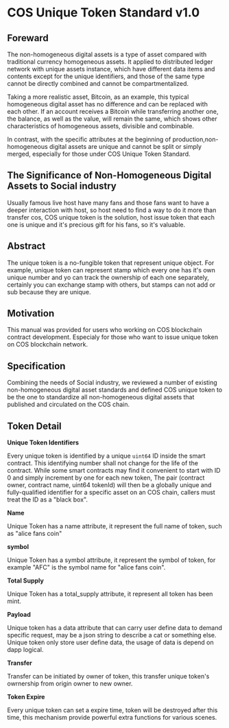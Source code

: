 # COS Unique Token Standard v1.0  
## Foreward
The non-homogeneous digital assets is a type of asset compared with traditional currency homogeneous assets. It applied to distributed ledger network with unique assets instance, which have different data items and contents except for the unique identifiers, and those of the same type cannot be directly combined and cannot be compartmentalized.   
  
  Taking a more realistic asset, Bitcoin, as an example, this typical homogeneous digital asset has no difference and can be replaced with each other. If an account receives a Bitcoin while transferring another one, the balance, as well as the value, will remain the same, which shows other characteristics of homogeneous assets, divisible and combinable.   
  
  In contrast, with the specific attributes at the beginning of production,non-homogeneous digital assets are unique and cannot be split or simply merged, especially for those under COS Unique Token Standard.

## The Significance of Non-Homogeneous Digital Assets to Social industry

  Usually famous live host have many fans and those fans want to have a deeper interaction with host, so host need to find a way to do it more than transfer cos, COS unique token is the solution, host issue token that each one is unique and it's precious gift for his fans, so it's valuable.

## Abstract

The unique token is a no-fungible token that represent unique object. For example, unique token can represent stamp which every one has it's own unique number and yo can track the ownership of each one separately, certainly you can exchange stamp with others, but stamps can not add or sub because they are unique.

## Motivation

This manual was provided for users who working on COS blockchain contract development. Especialy for those who want to issue unique token on COS blockchain network. 

## Specification

Combining the needs of Social industry, we reviewed a number of existing non-homogeneous digital asset standards and defined COS unique token to be the one to standardize all non-homogeneous digital assets that published and circulated on the COS chain.  

## Token Detail

**Unique Token Identifiers**

Every unique token is identified by a unique `uint64` ID inside the smart contract. This identifying number shall not change for the life of the contract. While some smart contracts may find it convenient to start with ID 0 and simply increment by one for each new token, The pair (contract owner, contract name, uint64 tokenId) will then be a globally unique and fully-qualified identifier for a specific asset on an COS chain, callers must treat the ID as a "black box".

**Name**

Unique Token has a name attribute, it represent the full name of token, such as "alice fans coin"

**symbol**

Unique Token has a symbol attribute, it represent the symbol of token, for example "AFC" is the symbol name for "alice fans coin".

**Total Supply**

Unique Token has a total_supply attribute, it represent all token has been mint.

**Payload**

Unique token has a data attribute that can carry user define data to demand specific request, may be a json string to describe a cat or something else. Unique token only store user define data, the usage of data is depend on dapp logical.

**Transfer**

Transfer can be initiated by owner of token, this transfer unique token's owrnership from origin owner to new owner.

**Token Expire**

Every unique token can set a expire time, token will be destroyed after this time, this mechanism provide powerful extra functions for various scenes.
